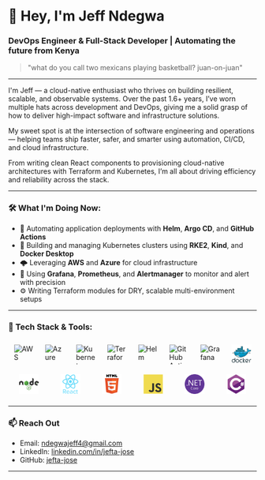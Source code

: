 
# 👋 Hey, I'm Jeff Ndegwa

### DevOps Engineer & Full-Stack Developer | Automating the future from Kenya

> "what do you call two mexicans playing basketball? juan-on-juan"

---

I'm Jeff — a cloud-native enthusiast who thrives on building resilient, scalable, and observable systems. Over the past 1.6+ years, I’ve worn multiple hats across development and DevOps, giving me a solid grasp of how to deliver high-impact software and infrastructure solutions.

My sweet spot is at the intersection of software engineering and operations — helping teams ship faster, safer, and smarter using automation, CI/CD, and cloud infrastructure.

From writing clean React components to provisioning cloud-native architectures with Terraform and Kubernetes, I’m all about driving efficiency and reliability across the stack.

---

### 🛠️ What I'm Doing Now:

* 🚀 Automating application deployments with **Helm**, **Argo CD**, and **GitHub Actions**
* 🧱 Building and managing Kubernetes clusters using **RKE2**, **Kind**, and **Docker Desktop**
* 🌩️ Leveraging **AWS** and **Azure** for cloud infrastructure
* 🎯 Using **Grafana**, **Prometheus**, and **Alertmanager** to monitor and alert with precision
* ⚙️ Writing Terraform modules for DRY, scalable multi-environment setups

---

### 🧰 Tech Stack & Tools:

<div style="display: flex; justify-content: space-around; align-items: center; flex-wrap: wrap;">

  <img src="https://cdn.worldvectorlogo.com/logos/amazon-web-services-2.svg" alt="AWS" width="40" height="40" style="margin: 10px;">

  <img src="https://www.vectorlogo.zone/logos/microsoft_azure/microsoft_azure-icon.svg" alt="Azure" width="40" height="40" style="margin: 10px;">

  <img src="https://www.vectorlogo.zone/logos/kubernetes/kubernetes-icon.svg" alt="Kubernetes" width="40" height="40" style="margin: 10px;">

  <img src="https://www.vectorlogo.zone/logos/terraformio/terraformio-icon.svg" alt="Terraform" width="40" height="40" style="margin: 10px;">

  <img src="https://www.vectorlogo.zone/logos/helmsh/helmsh-icon.svg" alt="Helm" width="40" height="40" style="margin: 10px;">

  <img src="https://www.vectorlogo.zone/logos/github/github-icon.svg" alt="GitHub Actions" width="40" height="40" style="margin: 10px;">

  <img src="https://www.vectorlogo.zone/logos/grafana/grafana-icon.svg" alt="Grafana" width="40" height="40" style="margin: 10px;">

  <img src="https://raw.githubusercontent.com/devicons/devicon/master/icons/docker/docker-original-wordmark.svg" alt="Docker" width="40" height="40" style="margin: 10px;">

  <img src="https://raw.githubusercontent.com/devicons/devicon/master/icons/nodejs/nodejs-original-wordmark.svg" alt="Node.js" width="40" height="40" style="margin: 10px;">

  <img src="https://raw.githubusercontent.com/devicons/devicon/master/icons/react/react-original-wordmark.svg" alt="React" width="40" height="40" style="margin: 10px;">

  <img src="https://raw.githubusercontent.com/devicons/devicon/master/icons/html5/html5-original-wordmark.svg" alt="HTML5" width="40" height="40" style="margin: 10px;">

  <img src="https://raw.githubusercontent.com/devicons/devicon/master/icons/javascript/javascript-original.svg" alt="JavaScript" width="40" height="40" style="margin: 10px;">

  <img src="https://raw.githubusercontent.com/devicons/devicon/master/icons/dotnetcore/dotnetcore-original.svg" alt=".NET" width="40" height="40" style="margin: 10px;">

  <img src="https://raw.githubusercontent.com/devicons/devicon/master/icons/csharp/csharp-original.svg" alt="C#" width="40" height="40" style="margin: 10px;">

</div>

---

### 📫 Reach Out

* Email: [ndegwajeff4@gmail.com](mailto:ndegwajeff4@gmail.com)
* LinkedIn: [linkedin.com/in/jefta-jose](https://www.linkedin.com/in/jeff-ndegwa-801593219/)
* GitHub: [jefta-jose](https://github.com/jefta-jose)
---
